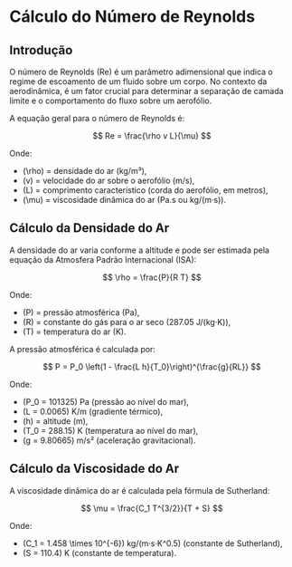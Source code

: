 # Cálculo do Número de Reynolds

## Introdução

O número de Reynolds (Re) é um parâmetro adimensional que indica o regime de escoamento de um fluido sobre um corpo. No contexto da aerodinâmica, é um fator crucial para determinar a separação de camada limite e o comportamento do fluxo sobre um aerofólio.

A equação geral para o número de Reynolds é:

$$
Re = \frac{\rho v L}{\mu}
$$

Onde:

- \(\rho\) = densidade do ar (kg/m³),
- \(v\) = velocidade do ar sobre o aerofólio (m/s),
- \(L\) = comprimento característico (corda do aerofólio, em metros),
- \(\mu\) = viscosidade dinâmica do ar (Pa.s ou kg/(m·s)).

## Cálculo da Densidade do Ar

A densidade do ar varia conforme a altitude e pode ser estimada pela equação da Atmosfera Padrão Internacional (ISA):

$$
\rho = \frac{P}{R T}
$$

Onde:

- \(P\) = pressão atmosférica (Pa),
- \(R\) = constante do gás para o ar seco (287.05 J/(kg·K)),
- \(T\) = temperatura do ar (K).

A pressão atmosférica é calculada por:

$$
P = P_0 \left(1 - \frac{L h}{T_0}\right)^{\frac{g}{RL}}
$$

Onde:

- \(P_0 = 101325\) Pa (pressão ao nível do mar),
- \(L = 0.0065\) K/m (gradiente térmico),
- \(h\) = altitude (m),
- \(T_0 = 288.15\) K (temperatura ao nível do mar),
- \(g = 9.80665\) m/s² (aceleração gravitacional).

## Cálculo da Viscosidade do Ar

A viscosidade dinâmica do ar é calculada pela fórmula de Sutherland:

$$
\mu = \frac{C_1 T^{3/2}}{T + S}
$$

Onde:

- \(C_1 = 1.458 \times 10^{-6}\) kg/(m·s·K^0.5) (constante de Sutherland),
- \(S = 110.4\) K (constante de temperatura).
